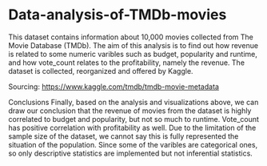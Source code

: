 # Data-analysis-of-TMDb-movies

This dataset contains information about 10,000 movies collected from The Movie Database (TMDb). The aim of this analysis is to find out how revenue is related to some numeric varibles such as budget, popularity and runtime, and how vote_count relates to the profitability, namely the revenue.
The dataset is collected, reorganized and offered by Kaggle.

Sourcing: https://www.kaggle.com/tmdb/tmdb-movie-metadata

Conclusions
Finally, based on the analysis and visualizations above, we can draw our conclusion that the revenue of movies from the dataset is highly correlated to budget and popularity, but not so much to runtime. Vote_count has positive correlation with profitability as well.
Due to the limitation of the sample size of the dataset, we cannot say this is fully represented the situation of the population. Since some of the varibles are categorical ones, so only descriptive statistics are implemented but not inferential statistics.
